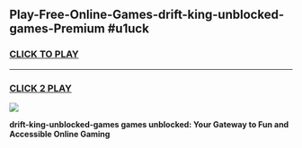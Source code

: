 
## Play-Free-Online-Games-drift-king-unblocked-games-Premium #u1uck
<h3>
<a href="https://premium.freeplayer.one?title=drift-king-unblocked-games&ref=8M">CLICK TO PLAY</a></h3>
<hr>

<h3>
<a href="https://premium.freeplayer.one?title=drift-king-unblocked-games&ref=8M">CLICK 2 PLAY</a>
  
</h3>

<a href="https://premium.freeplayer.one?title=drift-king-unblocked-games&ref=8M"><img src="https://clearcache.store/games.png"></a>


**drift-king-unblocked-games games unblocked: Your Gateway to Fun and Accessible Online Gaming**
